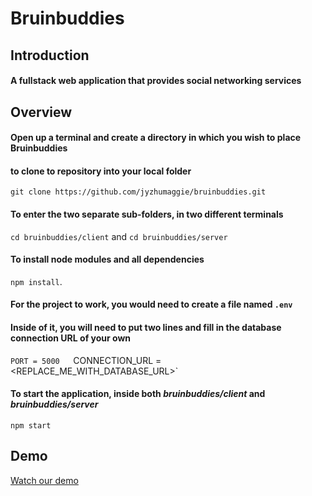 # Bruinbuddies

## Introduction
#### A fullstack web application that provides social networking services

## Overview
#### Open up a terminal and create a directory in which you wish to place Bruinbuddies  
  
#### to clone to repository into your local folder 
`git clone https://github.com/jyzhumaggie/bruinbuddies.git` 
  
#### To enter the two separate sub-folders, in two different terminals  
`cd bruinbuddies/client` and `cd bruinbuddies/server`  
  
#### To install node modules and all dependencies  
`npm install`. 

#### For the project to work, you would need to create a file named `.env`  
#### Inside of it, you will need to put two lines and fill in the database connection URL of your own  
`PORT = 5000  
`CONNECTION_URL = <REPLACE_ME_WITH_DATABASE_URL>`  


#### To start the application, inside both _bruinbuddies/client_ and _bruinbuddies/server_  
`npm start` 


## Demo
[Watch our demo](https://youtu.be/9HNHi4fDbHU)

